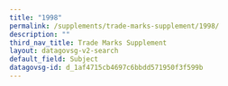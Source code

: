 ```yaml
---
title: "1998"
permalink: /supplements/trade-marks-supplement/1998/
description: ""
third_nav_title: Trade Marks Supplement
layout: datagovsg-v2-search
default_field: Subject
datagovsg-id: d_1af4715cb4697c6bbdd571950f3f599b
---
```

